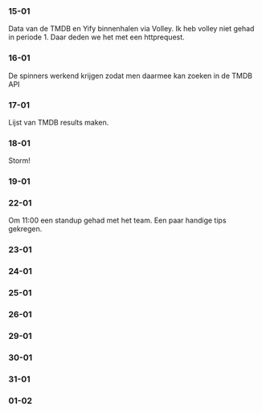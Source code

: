 ### 15-01
Data van de TMDB en Yify binnenhalen via Volley. Ik heb volley niet gehad in periode 1. Daar deden we het met een httprequest.

### 16-01
De spinners werkend krijgen zodat men daarmee kan zoeken in de TMDB API

### 17-01
Lijst van TMDB results maken.

### 18-01
Storm!

### 19-01

### 22-01
Om 11:00 een standup gehad met het team. Een paar handige tips gekregen.

### 23-01

### 24-01

### 25-01

### 26-01

### 29-01

### 30-01

### 31-01

### 01-02